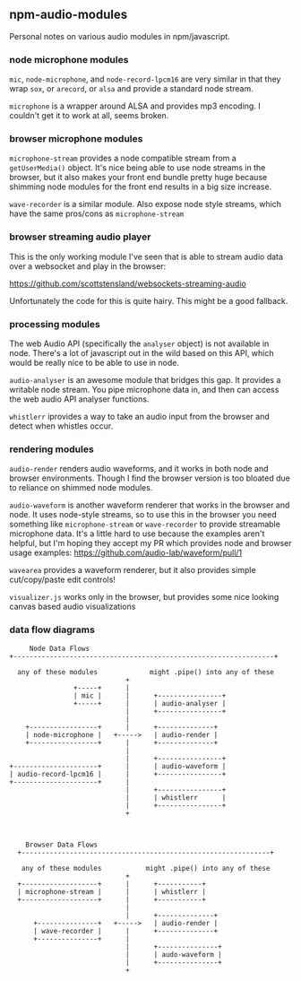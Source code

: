 ## npm-audio-modules

Personal notes on various audio modules in npm/javascript.


### node microphone modules
`mic`, `node-microphone`, and `node-record-lpcm16` are very similar in that they wrap `sox`, or `arecord`, or `alsa`
and provide a standard node stream.

`microphone` is a wrapper around ALSA and provides mp3 encoding.
I couldn't get it to work at all, seems broken.


### browser microphone modules

`microphone-stream` provides a node compatible stream from a `getUserMedia()` object.
It's nice being able to use node streams in the browser, but it also makes your front end bundle
pretty huge because shimming node modules for the front end results in a big size increase.

`wave-recorder` is a similar module. Also expose node style streams, which have the same pros/cons
as `microphone-stream`


### browser streaming audio player

This is the only working module I've seen that is able to stream audio data over a websocket and play in the browser: 

https://github.com/scottstensland/websockets-streaming-audio

Unfortunately the code for this is quite hairy. This might be a good fallback.



### processing modules

The web Audio API (specifically the `analyser` object) is not available in node. There's a lot of javascript out in
the wild based on this API, which would be really nice to be able to use in node.

`audio-analyser` is an awesome module that bridges this gap. It provides a writable node 
stream. You pipe microphone data in, and then can access the web audio API analyser functions.

`whistlerr` iprovides a way to take an audio input from the browser and detect when whistles occur.


### rendering modules

`audio-render` renders audio waveforms, and it works in both node and browser environments.
Though I find the browser version is too bloated due to reliance on shimmed node modules.

`audio-waveform` is another waveform renderer that works in the browser and node.
It uses node-style streams, so to use this in the browser you need something like 
`microphone-stream` or `wave-recorder` to provide streamable microphone data.
It's a little hard to use because the examples aren't helpful, but I'm hoping they accept 
my PR which provides node and browser usage examples:  https://github.com/audio-lab/waveform/pull/1

`wavearea` provides a waveform renderer, but it also provides simple cut/copy/paste edit
controls!

`visualizer.js` works only in the browser, but provides some nice looking canvas based audio visualizations


### data flow diagrams

```
     Node Data Flows
+-----------------------------------------------------------------+

  any of these modules             might .pipe() into any of these
                             +
                +-----+      |
                | mic |      |      +----------------+
                +-----+      |      | audio-analyser |
                             |      +----------------+
                             |
    +-----------------+      |      +--------------+
    | node-microphone |   +----->   | audio-render |
    +-----------------+      |      +--------------+
                             |
                             |      +----------------+
+---------------------+      |      | audio-waveform |
| audio-record-lpcm16 |      |      +----------------+
+---------------------+      |
                             |      +----------------+
                             |      | whistlerr      |
                             |      +----------------+
                             +



    Browser Data Flows
  +--------------------------------------------------------------+

   any of these modules           might .pipe() into any of these
                             +
  +-------------------+      |      +-----------+
  | microphone-stream |      |      | whistlerr |
  +-------------------+      |      +-----------+
                             |
                             |      +--------------+
      +---------------+   +----->   | audio-render |
      | wave-recorder |      |      +--------------+
      +---------------+      |
                             |      +---------------+
                             |      | audo-waveform |
                             |      +---------------+
                             +

```


